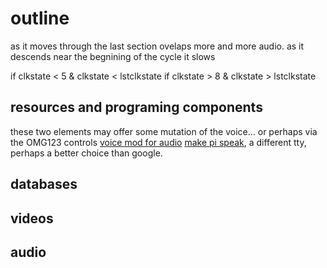 # outline

as it moves through the last section ovelaps more and more audio. as it descends near the begnining of the cycle it slows

if clkstate < 5 & clkstate < lstclkstate
if clkstate > 8 & clkstate > lstclkstate

## resources and programing components
these two elements may offer some mutation of the voice... or perhaps via the OMG123 controls
[voice mod for audio](http://planet-geek.com/2015/10/29/hacks/using-a-raspberry-pi-as-a-realtime-voice-changer-for-halloween/)
[make pi speak](https://www.dexterindustries.com/howto/make-your-raspberry-pi-speak/), a different tty, perhaps a better choice than google.


## databases

## videos

## audio

